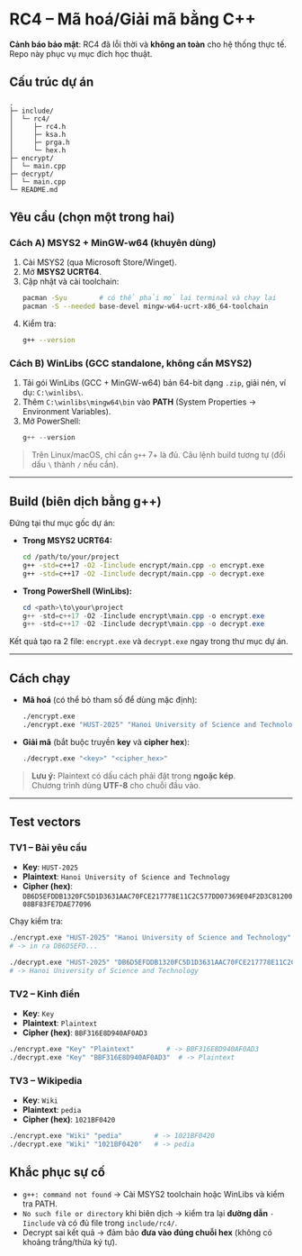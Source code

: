 # RC4 – Mã hoá/Giải mã bằng C++

**Cảnh báo bảo mật**: RC4 đã lỗi thời và **không an toàn** cho hệ thống thực tế. Repo này phục vụ mục đích học thuật.

## Cấu trúc dự án
```
.
├─ include/
│  └─ rc4/
│     ├─ rc4.h
│     ├─ ksa.h
│     ├─ prga.h
│     └─ hex.h
├─ encrypt/
│  └─ main.cpp
├─ decrypt/
│  └─ main.cpp
└─ README.md
```

## Yêu cầu (chọn **một** trong hai)

### Cách A) MSYS2 + MinGW-w64 (khuyên dùng)
1. Cài MSYS2 (qua Microsoft Store/Winget).
2. Mở **MSYS2 UCRT64**.
3. Cập nhật và cài toolchain:
   ```bash
   pacman -Syu        # có thể phải mở lại terminal và chạy lại
   pacman -S --needed base-devel mingw-w64-ucrt-x86_64-toolchain
   ```
4. Kiểm tra:
   ```bash
   g++ --version
   ```

### Cách B) WinLibs (GCC standalone, không cần MSYS2)
1. Tải gói WinLibs (GCC + MinGW-w64) bản 64-bit dạng `.zip`, giải nén, ví dụ: `C:\winlibs\`.
2. Thêm `C:\winlibs\mingw64\bin` vào **PATH** (System Properties → Environment Variables).
3. Mở PowerShell:
   ```powershell
   g++ --version
   ```

> Trên Linux/macOS, chỉ cần `g++` 7+ là đủ. Câu lệnh build tương tự (đổi dấu `\` thành `/` nếu cần).

---

## Build (biên dịch bằng g++)
Đứng tại thư mục gốc dự án:

- **Trong MSYS2 UCRT64:**
  ```bash
  cd /path/to/your/project
  g++ -std=c++17 -O2 -Iinclude encrypt/main.cpp -o encrypt.exe
  g++ -std=c++17 -O2 -Iinclude decrypt/main.cpp -o decrypt.exe
  ```

- **Trong PowerShell (WinLibs):**
  ```powershell
  cd <path>\to\your\project
  g++ -std=c++17 -O2 -Iinclude encrypt\main.cpp -o encrypt.exe
  g++ -std=c++17 -O2 -Iinclude decrypt\main.cpp -o decrypt.exe
  ```

Kết quả tạo ra 2 file: `encrypt.exe` và `decrypt.exe` ngay trong thư mục dự án.

---

## Cách chạy

- **Mã hoá** (có thể bỏ tham số để dùng mặc định):
  ```bash
  ./encrypt.exe
  ./encrypt.exe "HUST-2025" "Hanoi University of Science and Technology"
  ```

- **Giải mã** (bắt buộc truyền **key** và **cipher hex**):
  ```bash
  ./decrypt.exe "<key>" "<cipher_hex>"
  ```

> **Lưu ý:** Plaintext có dấu cách phải đặt trong **ngoặc kép**.  
> Chương trình dùng **UTF-8** cho chuỗi đầu vào.

---

## Test vectors

### TV1 – Bài yêu cầu
- **Key**: `HUST-2025`  
- **Plaintext**: `Hanoi University of Science and Technology`  
- **Cipher (hex)**:  
  `DB6D5EFDDB1320FC5D1D3631AAC70FCE217778E11C2C577DD07369E04F2D3C8120008BF83FE7DAE77096`

Chạy kiểm tra:
```bash
./encrypt.exe "HUST-2025" "Hanoi University of Science and Technology"
# -> in ra DB6D5EFD...

./decrypt.exe "HUST-2025" "DB6D5EFDDB1320FC5D1D3631AAC70FCE217778E11C2C577DD07369E04F2D3C8120008BF83FE7DAE77096"
# -> Hanoi University of Science and Technology
```

### TV2 – Kinh điển
- **Key**: `Key`  
- **Plaintext**: `Plaintext`  
- **Cipher (hex)**: `BBF316E8D940AF0AD3`

```bash
./encrypt.exe "Key" "Plaintext"        # -> BBF316E8D940AF0AD3
./decrypt.exe "Key" "BBF316E8D940AF0AD3"  # -> Plaintext
```

### TV3 – Wikipedia
- **Key**: `Wiki`  
- **Plaintext**: `pedia`  
- **Cipher (hex)**: `1021BF0420`

```bash
./encrypt.exe "Wiki" "pedia"        # -> 1021BF0420
./decrypt.exe "Wiki" "1021BF0420"   # -> pedia
```

## Khắc phục sự cố
- `g++: command not found` → Cài MSYS2 toolchain hoặc WinLibs và kiểm tra PATH.  
- `No such file or directory` khi biên dịch → kiểm tra lại **đường dẫn** `-Iinclude` và có đủ file trong `include/rc4/`.  
- Decrypt sai kết quả → đảm bảo **đưa vào đúng chuỗi hex** (không có khoảng trắng/thừa ký tự).
